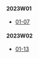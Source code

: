 #### 2023W01
- [01-07](../2023W01/01-07/Lang/README.md)
#### 2023W02
- [01-13](../2023W02/01-13/Lang/README.md)